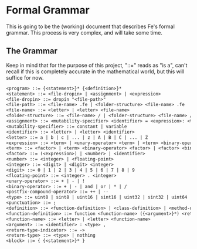 # Formal Grammar
This is going to be the (working) document that describes Fe's formal grammar.
This process is very complex, and will take some time.

## The Grammar
Keep in mind that for the purpose of this project, "::=" reads as "is a", can't
recall if this is completely accurate in the mathematical world, but this will
suffice for now.

```txt
<program> ::= {<statement>}* {<definition>}*
<statement> ::= <file-dropin> | <assignment> | <expression>
<file-dropin> ::= dropin "<file-path>"
<file-path> ::= <file-name> .fe | <folder-structure> <file-name> .fe
<file-name> ::= <letter> | <letter> <file-name>
<folder-structure> ::= <file-name> / | <folder-structure> <file-name> /
<assignment> ::= <mutability-specifier> <identifier> = <expression>: <type> <punctuation>
<mutability-specifier> ::= constant | variable
<identifier> ::= <letter> | <letter> <identifier>
<letter> ::= a | b | c | ... | z | A | B | C | ... | Z
<expression> ::= <term> | <unary-operator> <term> | <term> <binary-operator> <term> | <term> <postfix-compound-operator>
<term> ::= <factor> | <term> <binary-operator> <factor> | <factor> <binary-operator> <term>
<factor> ::= (<expression>) | <number> | <identifier>
<number> ::= <integer> | <floating-point>
<integer> ::= <digit> | <digit> <integer>
<digit> ::= 0 | 1 | 2 | 3 | 4 | 5 | 6 | 7 | 8 | 9
<floating-point> ::= <integer> . <integer>
<unary-operator> ::= + | - | !
<binary-operator> ::= + | - | and | or | * | / 
<postfix-compound-operator> ::= ++ | --
<type> ::= uint8 | sint8 | uint16 | sint16 | uint32 | sint32 | uint64 | sint64 | boolean | ssize | usize
<punctuation> ::= ;
<definition> ::= <function-definition> | <class-definition> | <method-definition>
<function-definition> ::= function <function-name> ({<argument>}*) <return-type-indicator> <return-type> <block>
<function-name> ::= <letter> | <letter> <function-name>
<argument> ::= <identifier> : <type> ,
<return-type-indicator> ::= ->
<return-type> ::= <type> | nothing
<block> ::= { {<statement>}* }
```
